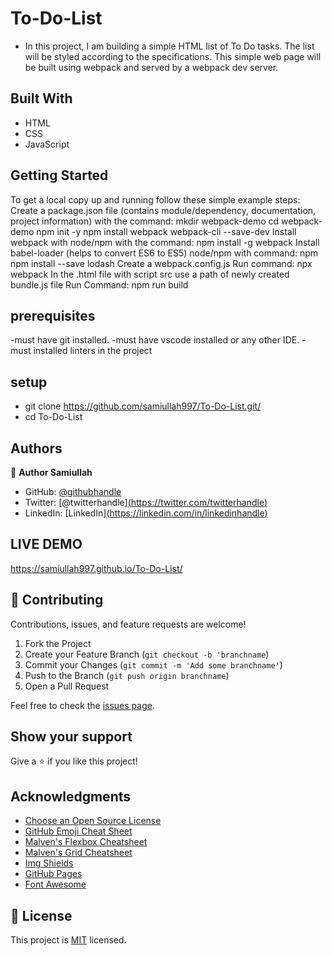 # To-Do-List

- In this project, I am building a simple HTML list of To Do tasks. The list will be styled according to the specifications. This simple web page will be built using webpack and served by a webpack dev server.


## Built With

- HTML
- CSS
- JavaScript

## Getting Started
To get a local copy up and running follow these simple example steps:
Create a package.json file (contains module/dependency, documentation, project information) with the command:
mkdir webpack-demo
cd webpack-demo
npm init -y
npm install webpack webpack-cli --save-dev
Install webpack with node/npm with the command: npm install -g webpack
Install babel-loader (helps to convert ES6 to ES5) node/npm with command: npm npm install --save lodash
Create a webpack.config.js
Run command: npx webpack
In the .html file with script src use a path of newly created bundle.js file
Run Command: npm run build

## prerequisites
-must have git installed.
-must have vscode installed or any other IDE.
-must installed linters in the project


## setup
- git clone https://github.com/samiullah997/To-Do-List.git/
- cd To-Do-List


## Authors

👤 **Author Samiullah**

- GitHub: [@githubhandle]([https://github.com/githubhandle](https://github.com/samiullah997))
- Twitter: [@twitterhandle][(https://twitter.com/twitterhandle)](https://twitter.com/samiullahk997)
- LinkedIn: [LinkedIn][(https://linkedin.com/in/linkedinhandle)](https://www.linkedin.com/in/samiullah-khan-2702b7171/)


## LIVE DEMO
https://samiullah997.github.io/To-Do-List/

## 🤝 Contributing

Contributions, issues, and feature requests are welcome!

1. Fork the Project
2. Create your Feature Branch (`git checkout -b 'branchname`)
3. Commit your Changes (`git commit -m 'Add some branchname'`)
4. Push to the Branch (`git push origin branchname`)
5. Open a Pull Request

Feel free to check the [issues page](../../issues/).

## Show your support

Give a ⭐️ if you like this project!


## Acknowledgments

* [Choose an Open Source License](https://choosealicense.com)
* [GitHub Emoji Cheat Sheet](https://www.webpagefx.com/tools/emoji-cheat-sheet)
* [Malven's Flexbox Cheatsheet](https://flexbox.malven.co/)
* [Malven's Grid Cheatsheet](https://grid.malven.co/)
* [Img Shields](https://shields.io)
* [GitHub Pages](https://pages.github.com)
* [Font Awesome](https://fontawesome.com)

## 📝 License

This project is [MIT](./MIT.md) licensed.
